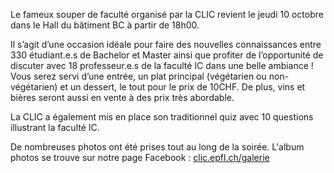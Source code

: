 Le fameux souper de faculté organisé par la CLIC revient le jeudi 10 octobre dans le Hall du bâtiment BC à partir de 18h00.

Il s’agit d’une occasion idéale pour faire des nouvelles connaissances entre 330 étudiant.e.s de Bachelor et Master ainsi que profiter de l’opportunité de discuter avec 18 professeur.e.s de la faculté IC dans une belle ambiance ! Vous serez servi d’une entrée, un plat principal (végétarien ou non-végétarien) et un dessert, le tout pour le prix de 10CHF. De plus, vins et bières seront aussi en vente à des prix très abordable.

La CLIC a également mis en place son traditionnel quiz avec 10 questions illustrant la faculté IC.

De nombreuses photos ont été prises tout au long de la soirée. L'album photos se trouve sur notre page Facebook : [clic.epfl.ch/galerie](https://www.facebook.com/pg/clic.epfl/photos/?tab=album&album_id=2745069612203888)